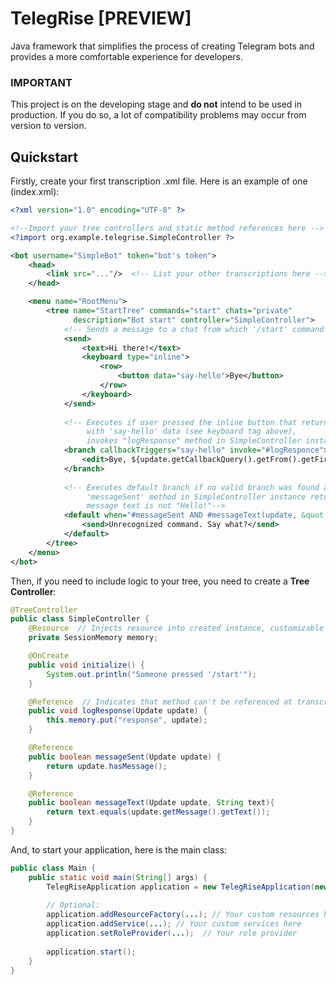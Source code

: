 # TelegRise [PREVIEW]
Java framework that simplifies the process of creating Telegram bots and provides a more comfortable experience for developers.

### IMPORTANT
This project is on the developing stage and **do not** intend to be used in production. If you do so, a lot of compatibility problems may occur from version to version.

## Quickstart

Firstly, create your first transcription .xml file. Here is an example of one (index.xml):

```xml
<?xml version="1.0" encoding="UTF-8" ?>

<!--Import your tree controllers and static method references here -->
<?import org.example.telegrise.SimpleController ?>

<bot username="SimpleBot" token="bot's token">
    <head>
        <link src="..."/>  <!-- List your other transcriptions here -->
    </head>

    <menu name="RootMenu">
        <tree name="StartTree" commands="start" chats="private" 
              description="Bot start" controller="SimpleController">
            <!-- Sends a message to a chat from which '/start' command came -->
            <send>
                <text>Hi there!</text>
                <keyboard type="inline">
                    <row>
                        <button data="say-hello">Bye</button>
                    </row>
                </keyboard>
            </send>
            
            <!-- Executes if user pressed the inline button that return a callback query
                 with 'say-hello' data (see keyboard tag above),
                 invokes "logResponse" method in SimpleController instance-->
            <branch callbackTriggers="say-hello" invoke="#logResponce">
                <edit>Bye, ${update.getCallbackQuery().getFrom().getFirstName()}</edit>
            </branch>
            
            <!-- Executes default branch if no valid branch was found and if
                 'messageSent' method in SimpleController instance returns 'true' and
                 message text is not "Hello!"-->
            <default when="#messageSent AND #messageText(update, &quot;Hello!&quot;) -> #not">
                <send>Unrecognized command. Say what?</send>
            </default>
        </tree>
    </menu>
</bot>
```

Then, if you need to include logic to your tree, you need to create a **Tree Controller**:

```java
@TreeController
public class SimpleController {
    @Resource  // Injects resource into created instance, customizable
    private SessionMemory memory;

    @OnCreate
    public void initialize() {
        System.out.println("Someone pressed '/start'");
    }

    @Reference  // Indicates that method can't be referenced at transcription by using '#' sign
    public void logResponse(Update update) {
        this.memory.put("response", update);
    }

    @Reference
    public boolean messageSent(Update update) {
        return update.hasMessage();
    }

    @Reference
    public boolean messageText(Update update, String text){
        return text.equals(update.getMessage().getText());
    }
}
```

And, to start your application, here is the main class:

```java
public class Main {
    public static void main(String[] args) {
        TelegRiseApplication application = new TelegRiseApplication(new File("index.xml"), Main.class);
        
        // Optional:
        application.addResourceFactory(...); // Your custom resources here
        application.addService(...); // Your custom services here
        application.setRoleProvider(...);  // Your role provider
        
        application.start();
    }
}
```
